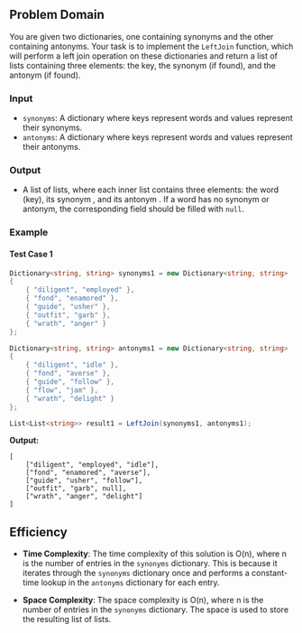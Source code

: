 
## Problem Domain

You are given two dictionaries, one containing synonyms and the other containing antonyms. Your task is to implement the `LeftJoin` function, which will perform a left join operation on these dictionaries and return a list of lists containing three elements: the key, the synonym (if found), and the antonym (if found).

### Input

- `synonyms`: A dictionary where keys represent words and values represent their synonyms.
- `antonyms`: A dictionary where keys represent words and values represent their antonyms.

### Output

- A list of lists, where each inner list contains three elements: the word (key), its synonym , and its antonym . If a word has no synonym or antonym, the corresponding field should be filled with `null`.

### Example

#### Test Case 1

```csharp
Dictionary<string, string> synonyms1 = new Dictionary<string, string>
{
    { "diligent", "employed" },
    { "fond", "enamored" },
    { "guide", "usher" },
    { "outfit", "garb" },
    { "wrath", "anger" }
};

Dictionary<string, string> antonyms1 = new Dictionary<string, string>
{
    { "diligent", "idle" },
    { "fond", "averse" },
    { "guide", "follow" },
    { "flow", "jam" },
    { "wrath", "delight" }
};

List<List<string>> result1 = LeftJoin(synonyms1, antonyms1);
```

**Output:**

```
[
    ["diligent", "employed", "idle"],
    ["fond", "enamored", "averse"],
    ["guide", "usher", "follow"],
    ["outfit", "garb", null],
    ["wrath", "anger", "delight"]
]
```



## Efficiency

- **Time Complexity**: The time complexity of this solution is O(n), where n is the number of entries in the `synonyms` dictionary. This is because it iterates through the `synonyms` dictionary once and performs a constant-time lookup in the `antonyms` dictionary for each entry.

- **Space Complexity**: The space complexity is O(n), where n is the number of entries in the `synonyms` dictionary. The space is used to store the resulting list of lists.
